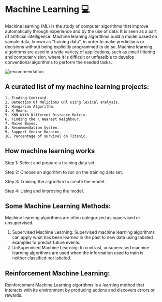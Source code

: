 # Machine Learning 💻

Machine learning (ML) is the study of computer algorithms that improve automatically through experience and by the use of data. It is seen as a part of artificial intelligence. Machine learning algorithms build a model based on sample data, known as "training data", in order to make predictions or decisions without being explicitly programmed to do so. Machine learning algorithms are used in a wide variety of applications, such as email filtering and computer vision, where it is difficult or unfeasible to develop conventional algorithms to perform the needed tasks.

![recommendation](https://user-images.githubusercontent.com/58945964/115156313-44aa4b80-a049-11eb-9084-8d629edde272.png)

## A curated list of my machine learning projects:
    1. Finding Centroid.
    2. Detection Of Malicious URl using lexical analysis.
    3. Hungarian Algorithm.
    4. K Means.
    5. KNN With Different Distance Matrix.
    6. Finding the K Nearest Neighbour.
    7. Naive Bayes.
    8. Recommendation System.
    9. Support Vector Machine.
    10. Percentage of survival on Titanic.



## How machine learning works
  Step 1: Select and prepare a training data set.

  Step 2: Choose an algorithm to run on the training data set.

  Step 3: Training the algorithm to create the model.

  Step 4: Using and improving the model.



## Some Machine Learning Methods:
  Machine learning algorithms are often categorized as supervised or unsupervised.

  1. Supervised Machine Learning: 
        Supervised machine learning algorithms can apply what has been learned in the past to new data using labeled examples to predict future events. 
  2. UnSupervised Machine Learning:
        In contrast, unsupervised machine learning algorithms are used when the information used to train is neither classified nor labeled. 

## Reinforcement Machine Learning:
   Reinforcement Machine Learning algorithms is a learning method that interacts with its environment by producing actions and discovers errors or rewards.
    
    
    



